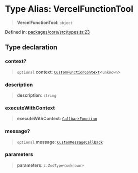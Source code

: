 # Type Alias: VercelFunctionTool

> **VercelFunctionTool**: `object`

Defined in: [packages/core/src/types.ts:23](https://github.com/GeoDaCenter/openassistant/blob/994a31d776db171047aa7cd650eb798b5317f644/packages/core/src/types.ts#L23)

## Type declaration

### context?

> `optional` **context**: [`CustomFunctionContext`](CustomFunctionContext.md)\<`unknown`\>

### description

> **description**: `string`

### executeWithContext

> **executeWithContext**: [`CallbackFunction`](CallbackFunction.md)

### message?

> `optional` **message**: [`CustomMessageCallback`](CustomMessageCallback.md)

### parameters

> **parameters**: `z.ZodType`\<`unknown`\>
